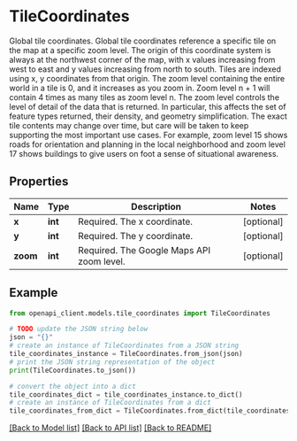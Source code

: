 # TileCoordinates

Global tile coordinates. Global tile coordinates reference a specific tile on the map at a specific zoom level. The origin of this coordinate system is always at the northwest corner of the map, with x values increasing from west to east and y values increasing from north to south. Tiles are indexed using x, y coordinates from that origin. The zoom level containing the entire world in a tile is 0, and it increases as you zoom in. Zoom level n + 1 will contain 4 times as many tiles as zoom level n. The zoom level controls the level of detail of the data that is returned. In particular, this affects the set of feature types returned, their density, and geometry simplification. The exact tile contents may change over time, but care will be taken to keep supporting the most important use cases. For example, zoom level 15 shows roads for orientation and planning in the local neighborhood and zoom level 17 shows buildings to give users on foot a sense of situational awareness.

## Properties

Name | Type | Description | Notes
------------ | ------------- | ------------- | -------------
**x** | **int** | Required. The x coordinate. | [optional] 
**y** | **int** | Required. The y coordinate. | [optional] 
**zoom** | **int** | Required. The Google Maps API zoom level. | [optional] 

## Example

```python
from openapi_client.models.tile_coordinates import TileCoordinates

# TODO update the JSON string below
json = "{}"
# create an instance of TileCoordinates from a JSON string
tile_coordinates_instance = TileCoordinates.from_json(json)
# print the JSON string representation of the object
print(TileCoordinates.to_json())

# convert the object into a dict
tile_coordinates_dict = tile_coordinates_instance.to_dict()
# create an instance of TileCoordinates from a dict
tile_coordinates_from_dict = TileCoordinates.from_dict(tile_coordinates_dict)
```
[[Back to Model list]](../README.md#documentation-for-models) [[Back to API list]](../README.md#documentation-for-api-endpoints) [[Back to README]](../README.md)


